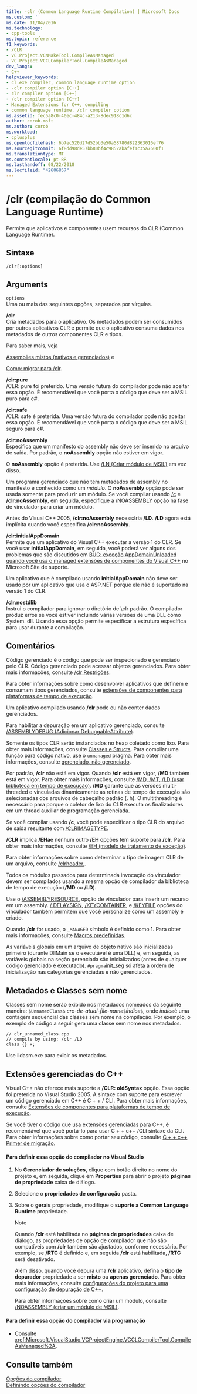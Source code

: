 ```yaml
---
title: -clr (Common Language Runtime Compilation) | Microsoft Docs
ms.custom: ''
ms.date: 11/04/2016
ms.technology:
- cpp-tools
ms.topic: reference
f1_keywords:
- /CLR
- VC.Project.VCNMakeTool.CompileAsManaged
- VC.Project.VCCLCompilerTool.CompileAsManaged
dev_langs:
- C++
helpviewer_keywords:
- cl.exe compiler, common language runtime option
- -clr compiler option [C++]
- clr compiler option [C++]
- /clr compiler option [C++]
- Managed Extensions for C++, compiling
- common language runtime, /clr compiler option
ms.assetid: fec5a8c0-40ec-484c-a213-8dec918c1d6c
author: corob-msft
ms.author: corob
ms.workload:
- cplusplus
ms.openlocfilehash: 6b7ec520d27d52bb3e50a58780d822363016ef76
ms.sourcegitcommit: 6f8dd98de57bb80bf4c9852abafef1c35a7600f1
ms.translationtype: MT
ms.contentlocale: pt-BR
ms.lasthandoff: 08/22/2018
ms.locfileid: "42606857"
---
```

# <a name="clr-common-language-runtime-compilation"></a>/clr (compilação do Common Language Runtime)
Permite que aplicativos e componentes usem recursos do CLR (Common Language Runtime).  
  
## <a name="syntax"></a>Sintaxe  
  
```  
/clr[:options]  
```  
  
## <a name="arguments"></a>Arguments  
 `options`  
 Uma ou mais das seguintes opções, separados por vírgulas.  
  
 **/clr**  
 Cria metadados para o aplicativo. Os metadados podem ser consumidos por outros aplicativos CLR e permite que o aplicativo consuma dados nos metadados de outros componentes CLR e tipos.  
  
 Para saber mais, veja  
  
 [Assemblies mistos (nativos e gerenciados)](../../dotnet/mixed-native-and-managed-assemblies.md) e  
  
 [Como: migrar para /clr](../../dotnet/how-to-migrate-to-clr.md).  
  
 **/clr:pure**  
 /CLR: pure foi preterido. Uma versão futura do compilador pode não aceitar essa opção. É recomendável que você porta o código que deve ser a MSIL puro para c#.  
  
 **/clr:safe**  
 /CLR: safe é preterida. Uma versão futura do compilador pode não aceitar essa opção. É recomendável que você porta o código que deve ser a MSIL seguro para c#. 
  
 **/clr:noAssembly**  
 Especifica que um manifesto do assembly não deve ser inserido no arquivo de saída. Por padrão, o **noAssembly** opção não estiver em vigor.  
  
 O **noAssembly** opção é preterida. Use [/LN (Criar módulo de MSIL)](../../build/reference/ln-create-msil-module.md) em vez disso.  
  
 Um programa gerenciado que não tem metadados de assembly no manifesto é conhecido como um *módulo*. O **noAssembly** opção pode ser usada somente para produzir um módulo. Se você compilar usando [/c](../../build/reference/c-compile-without-linking.md) e **/clr:noAssembly**, em seguida, especifique a [/NOASSEMBLY](../../build/reference/noassembly-create-a-msil-module.md) opção na fase de vinculador para criar um módulo.  
  
 Antes do Visual C++ 2005, **/clr:noAssembly** necessária **/LD**. **/LD** agora está implícita quando você especifica **/clr:noAssembly**.  
  
 **/clr:initialAppDomain**  
 Permite que um aplicativo do Visual C++ executar a versão 1 do CLR. Se você usar **initialAppDomain**, em seguida, você poderá ver alguns dos problemas que são discutidos em [BUG: exceção AppDomainUnloaded quando você usa o managed extensões de componentes do Visual C++](http://go.microsoft.com/fwlink/p/?linkid=169465) no Microsoft Site de suporte.  
  
 Um aplicativo que é compilado usando **initialAppDomain** não deve ser usado por um aplicativo que usa o ASP.NET porque ele não é suportado na versão 1 do CLR.  
  
 **/clr:nostdlib**  
 Instrui o compilador para ignorar o diretório de \clr padrão. O compilador produz erros se você estiver incluindo várias versões de uma DLL como System. dll. Usando essa opção permite especificar a estrutura específica para usar durante a compilação.  
  
## <a name="remarks"></a>Comentários  
 Código gerenciado é o código que pode ser inspecionado e gerenciado pelo CLR. Código gerenciado pode acessar objetos gerenciados. Para obter mais informações, consulte [/clr Restrições](../../build/reference/clr-restrictions.md).  
  
 Para obter informações sobre como desenvolver aplicativos que definem e consumam tipos gerenciados, consulte [extensões de componentes para plataformas de tempo de execução](../../windows/component-extensions-for-runtime-platforms.md).  
  
 Um aplicativo compilado usando **/clr** pode ou não conter dados gerenciados.  
  
 Para habilitar a depuração em um aplicativo gerenciado, consulte [/ASSEMBLYDEBUG (Adicionar DebuggableAttribute)](../../build/reference/assemblydebug-add-debuggableattribute.md).  
  
 Somente os tipos CLR serão instanciados no heap coletado como lixo. Para obter mais informações, consulte [Classes e Structs](../../windows/classes-and-structs-cpp-component-extensions.md). Para compilar uma função para código nativo, use o `unmanaged` pragma. Para obter mais informações, consulte [gerenciado, não gerenciado](../../preprocessor/managed-unmanaged.md).  
  
 Por padrão, **/clr** não está em vigor. Quando **/clr** está em vigor, **/MD** também está em vigor. Para obter mais informações, consulte [/MD, /MT, /LD (usar biblioteca em tempo de execução)](../../build/reference/md-mt-ld-use-run-time-library.md). **/MD** garante que as versões multi-threaded e vinculadas dinamicamente as rotinas de tempo de execução são selecionadas dos arquivos de cabeçalho padrão (. h). O multithreading é necessário para porque o coletor de lixo do CLR executa os finalizadores em um thread auxiliar de programação gerenciada.  
  
 Se você compilar usando **/c**, você pode especificar o tipo CLR do arquivo de saída resultante com [/CLRIMAGETYPE](../../build/reference/clrimagetype-specify-type-of-clr-image.md).  
  
 **/CLR** implica **/EHa**e nenhum outro **/EH** opções têm suporte para **/clr**. Para obter mais informações, consulte [/EH (modelo de tratamento de exceção)](../../build/reference/eh-exception-handling-model.md).  
  
 Para obter informações sobre como determinar o tipo de imagem CLR de um arquivo, consulte [/clrheader.](../../build/reference/clrheader.md).  
  
 Todos os módulos passados para determinada invocação do vinculador devem ser compilados usando a mesma opção de compilador da biblioteca de tempo de execução (**/MD** ou **/LD**).  
  
 Use o [/ASSEMBLYRESOURCE.](../../build/reference/assemblyresource-embed-a-managed-resource.md) opção de vinculador para inserir um recurso em um assembly. [/ DELAYSIGN](../../build/reference/delaysign-partially-sign-an-assembly.md), [/KEYCONTAINER](../../build/reference/keycontainer-specify-a-key-container-to-sign-an-assembly.md), e [/KEYFILE](../../build/reference/keyfile-specify-key-or-key-pair-to-sign-an-assembly.md) opções do vinculador também permitem que você personalize como um assembly é criado.  
  
 Quando **/clr** for usado, o `_MANAGED` símbolo é definido como 1. Para obter mais informações, consulte [Macros predefinidas](../../preprocessor/predefined-macros.md).  
  
 As variáveis globais em um arquivo de objeto nativo são inicializadas primeiro (durante DllMain se o executável é uma DLL) e, em seguida, as variáveis globais na seção gerenciada são inicializados (antes de qualquer código gerenciado é executado). `#pragma`[init_seg](../../preprocessor/init-seg.md) só afeta a ordem de inicialização nas categorias gerenciadas e não gerenciados.  
  
## <a name="metadata-and-unnamed-classes"></a>Metadados e Classes sem nome  
 Classes sem nome serão exibido nos metadados nomeados da seguinte maneira: `$UnnamedClass$` *crc-de-atual-file-name*`$`*índice*`$`, onde *índice*é uma contagem sequencial das classes sem nome na compilação. Por exemplo, o exemplo de código a seguir gera uma classe sem nome nos metadados.  
  
```  
// clr_unnamed_class.cpp  
// compile by using: /clr /LD  
class {} x;  
```  
  
 Use ildasm.exe para exibir os metadados.  
  
## <a name="managed-extensions-for-c"></a>Extensões gerenciadas do C++  
 Visual C++ não oferece mais suporte a **/CLR: oldSyntax** opção. Essa opção foi preterida no Visual Studio 2005. A sintaxe com suporte para escrever um código gerenciado em C++ é C + + / CLI. Para obter mais informações, consulte [Extensões de componentes para plataformas de tempo de execução](../../windows/component-extensions-for-runtime-platforms.md).  
  
 Se você tiver o código que usa extensões gerenciadas para C++, é recomendável que você portá-lo para usar C + + c++ /CLI sintaxe da CLI. Para obter informações sobre como portar seu código, consulte [C + + c++ Primer de migração](../../dotnet/cpp-cli-migration-primer.md).  
  
#### <a name="to-set-this-compiler-option-in-visual-studio"></a>Para definir essa opção do compilador no Visual Studio  
  
1.  No **Gerenciador de soluções**, clique com botão direito no nome do projeto e, em seguida, clique em **Properties** para abrir o projeto **páginas de propriedade** caixa de diálogo.  
  
2.  Selecione o **propriedades de configuração** pasta.  
  
3.  Sobre o **gerais** propriedade, modifique o **suporte a Common Language Runtime** propriedade.  
  
    > [!NOTE]
    >  Quando **/clr** está habilitada no **páginas de propriedades** caixa de diálogo, as propriedades de opção de compilador que não são compatíveis com **/clr** também são ajustados, conforme necessário. Por exemplo, se **/RTC** é definido e, em seguida **/clr** está habilitada, **/RTC** será desativado.  
    >   
    >  Além disso, quando você depura uma **/clr** aplicativo, defina o **tipo de depurador** propriedade a ser **misto** ou **apenas gerenciado**. Para obter mais informações, consulte [configurações do projeto para uma configuração de depuração de C++](/visualstudio/debugger/project-settings-for-a-cpp-debug-configuration).  
  
     Para obter informações sobre como criar um módulo, consulte [/NOASSEMBLY (criar um módulo de MSIL)](../../build/reference/noassembly-create-a-msil-module.md).  
  
#### <a name="to-set-this-compiler-option-programmatically"></a>Para definir essa opção do compilador via programação  
  
-   Consulte <xref:Microsoft.VisualStudio.VCProjectEngine.VCCLCompilerTool.CompileAsManaged%2A>.  
  
## <a name="see-also"></a>Consulte também  
 [Opções do compilador](../../build/reference/compiler-options.md)   
 [Definindo opções do compilador](../../build/reference/setting-compiler-options.md)
